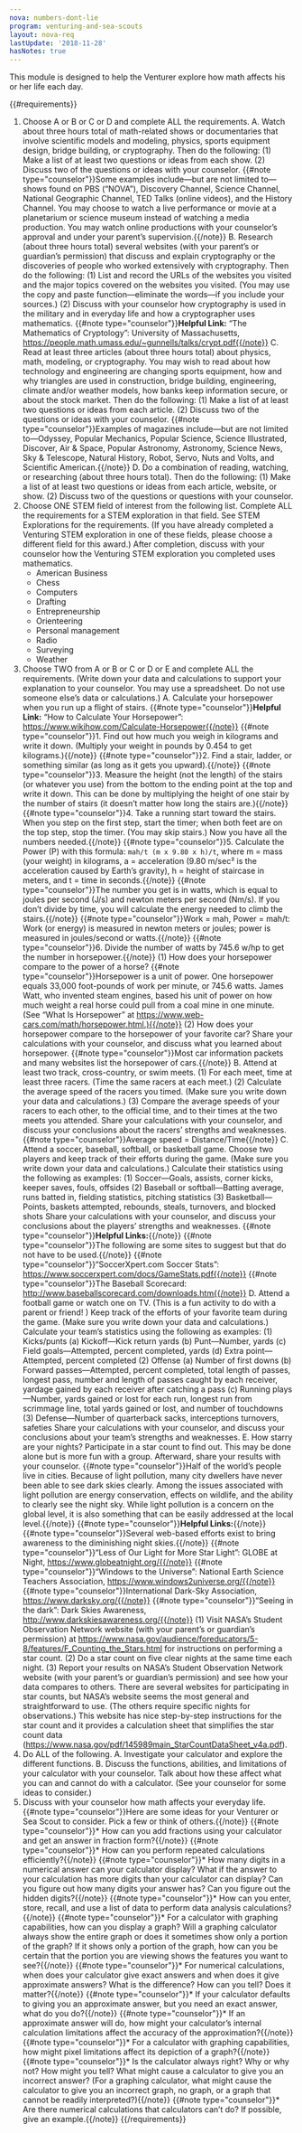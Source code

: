 ```yaml
---
nova: numbers-dont-lie
program: venturing-and-sea-scouts
layout: nova-req
lastUpdate: '2018-11-28'
hasNotes: true
---
```


This module is designed to help the Venturer explore how math affects his or her life each day.

{{#requirements}}
1. Choose A or B or C or D and complete ALL the requirements.
    A. Watch about three hours total of math-related shows or documentaries that involve scientific models and modeling, physics, sports equipment design, bridge building, or cryptography. Then do the following:
        (1) Make a list of at least two questions or ideas from each show.
        (2) Discuss two of the questions or ideas with your counselor.
        {{#note type="counselor"}}Some examples include—but are not limited to—shows found on PBS (“NOVA”), Discovery Channel, Science Channel, National Geographic Channel, TED Talks (online videos), and the History Channel. You may choose to watch a live performance or movie at a planetarium or science museum instead of watching a media production. You may watch online productions with your counselor’s approval and under your parent’s supervision.{{/note}}
    B. Research (about three hours total) several websites (with your parent’s or guardian’s permission) that discuss and explain cryptography or the discoveries of people who worked extensively with cryptography. Then do the following:
        (1) List and record the URLs of the websites you visited and the major topics covered on the websites you visited. (You may use the copy and paste function—eliminate the words—if you include your sources.)
        (2) Discuss with your counselor how cryptography is used in the military and in everyday life and how a cryptographer uses mathematics.
        {{#note type="counselor"}}**Helpful Link:** “The Mathematics of Cryptology”: University of Massachusetts, https://people.math.umass.edu/~gunnells/talks/crypt.pdf{{/note}}
    C. Read at least three articles (about three hours total) about physics, math, modeling, or cryptography. You may wish to read about how technology and engineering are changing sports equipment, how and why triangles are used in construction, bridge building, engineering, climate and/or weather models, how banks keep information secure, or about the stock market. Then do the following:
        (1) Make a list of at least two questions or ideas from each article.
        (2) Discuss two of the questions or ideas with your counselor.
        {{#note type="counselor"}}Examples of magazines include—but are not limited to—Odyssey, Popular Mechanics, Popular Science, Science Illustrated, Discover, Air & Space, Popular Astronomy, Astronomy, Science News, Sky & Telescope, Natural History, Robot, Servo, Nuts and Volts, and Scientific American.{{/note}}
    D. Do a combination of reading, watching, or researching (about three hours total). Then do the following:
        (1) Make a list of at least two questions or ideas from each article, website, or show.
        (2) Discuss two of the questions or questions with your counselor.
2. Choose ONE STEM field of interest from the following list. Complete ALL the requirements for a STEM exploration in that field. See STEM Explorations for the requirements. (If you have already completed a Venturing STEM exploration in one of these fields, please choose a different field for this award.) After completion, discuss with your counselor how the Venturing STEM exploration you completed uses mathematics.
    * American Business
    * Chess
    * Computers
    * Drafting
    * Entrepreneurship
    * Orienteering
    * Personal management
    * Radio
    * Surveying
    * Weather
3. Choose TWO from A or B or C or D or E and complete ALL the requirements. (Write down your data and calculations to support your explanation to your counselor. You may use a spreadsheet. Do not use someone else’s data or calculations.)
    A. Calculate your horsepower when you run up a flight of stairs.
        {{#note type="counselor"}}**Helpful Link:** “How to Calculate Your Horsepower”: https://www.wikihow.com/Calculate-Horsepower{{/note}}
        {{#note type="counselor"}}1. Find out how much you weigh in kilograms and write it down. (Multiply your weight in pounds by 0.454 to get kilograms.){{/note}}
        {{#note type="counselor"}}2. Find a stair, ladder, or something similar (as long as it gets you upward).{{/note}}
        {{#note type="counselor"}}3. Measure the height (not the length) of the stairs (or whatever you use) from the bottom to the ending point at the top and write it down. This can be done by multiplying the height of one stair by the number of stairs (it doesn’t matter how long the stairs are.){{/note}}
        {{#note type="counselor"}}4. Take a running start toward the stairs. When you step on the first step, start the timer; when both feet are on the top step, stop the timer. (You may skip stairs.) Now you have all the numbers needed.{{/note}}
        {{#note type="counselor"}}5. Calculate the Power (P) with this formula: `mah/t (m x 9.80 x h)/t`, where m = mass (your weight) in kilograms, a = acceleration (9.80 m/sec² is the acceleration caused by Earth’s gravity), h = height of staircase in meters, and t = time in seconds.{{/note}}
            {{#note type="counselor"}}The number you get is in watts, which is equal to joules per second (J/s) and newton meters per second (Nm/s). If you don’t divide by time, you will calculate the energy needed to climb the stairs.{{/note}}
            {{#note type="counselor"}}Work = mah, Power = mah/t: Work (or energy) is measured in newton meters or joules; power is measured in joules/second or watts.{{/note}}
        {{#note type="counselor"}}6. Divide the number of watts by 745.6 w/hp to get the number in horsepower.{{/note}}
        (1) How does your horsepower compare to the power of a horse?
            {{#note type="counselor"}}Horsepower is a unit of power. One horsepower equals 33,000 foot-pounds of work per minute, or 745.6 watts. James Watt, who invented steam engines, based his unit of power on how much weight a real horse could pull from a coal mine in one minute. (See “What Is Horsepower” at https://www.web-cars.com/math/horsepower.html.){{/note}}
        (2) How does your horsepower compare to the horsepower of your favorite car?
        Share your calculations with your counselor, and discuss what you learned about horsepower.
        {{#note type="counselor"}}Most car information packets and many websites list the horsepower of cars.{{/note}}
    B. Attend at least two track, cross-country, or swim meets.
        (1) For each meet, time at least three racers. (Time the same racers at each meet.)
        (2) Calculate the average speed of the racers you timed. (Make sure you write down your data and calculations.)
        (3) Compare the average speeds of your racers to each other, to the official time, and to their times at the two meets you attended.
        Share your calculations with your counselor, and discuss your conclusions about the racers’ strengths and weaknesses.
        {{#note type="counselor"}}Average speed = Distance/Time{{/note}}
    C. Attend a soccer, baseball, softball, or basketball game. Choose two players and keep track of their efforts during the game. (Make sure you write down your data and calculations.) Calculate their statistics using the following as examples:
        (1) Soccer—Goals, assists, corner kicks, keeper saves, fouls, offsides
        (2) Baseball or softball—Batting average, runs batted in, fielding statistics, pitching statistics
        (3) Basketball—Points, baskets attempted, rebounds, steals, turnovers, and blocked shots
        Share your calculations with your counselor, and discuss your conclusions about the players’ strengths and weaknesses.
        {{#note type="counselor"}}**Helpful Links:**{{/note}}
        {{#note type="counselor"}}The following are some sites to suggest but that do not have to be used.{{/note}}
        {{#note type="counselor"}}“SoccerXpert.com Soccer Stats”: https://www.soccerxpert.com/docs/GameStats.pdf{{/note}}
        {{#note type="counselor"}}The Baseball Scorecard: http://www.baseballscorecard.com/downloads.htm{{/note}}
    D. Attend a football game or watch one on TV. (This is a fun activity to do with a parent or friend! ) Keep track of the efforts of your favorite team during the game. (Make sure you write down your data and calculations.) Calculate your team’s statistics using the following as examples:
        (1) Kicks/punts
            (a) Kickoff—Kick return yards
            (b) Punt—Number, yards
            (c) Field goals—Attempted, percent completed, yards
            (d) Extra point—Attempted, percent completed
        (2) Offense
            (a) Number of first downs
            (b) Forward passes—Attempted, percent completed, total length of passes, longest pass, number and length of passes caught by each receiver, yardage gained by each receiver after catching a pass
            (c) Running plays—Number, yards gained or lost for each run, longest run from scrimmage line, total yards gained or lost, and number of touchdowns
        (3) Defense—Number of quarterback sacks, interceptions turnovers, safeties
        Share your calculations with your counselor, and discuss your conclusions about your team’s strengths and weaknesses.
    E. How starry are your nights? Participate in a star count to find out. This may be done alone but is more fun with a group. Afterward, share your results with your counselor.
        {{#note type="counselor"}}Half of the world’s people live in cities. Because of light pollution, many city dwellers have never been able to see dark skies clearly. Among the issues associated with light pollution are energy conservation, effects on wildlife, and the ability to clearly see the night sky. While light pollution is a concern on the global level, it is also something that can be easily addressed at the local level.{{/note}}
        {{#note type="counselor"}}**Helpful Links:**{{/note}}
        {{#note type="counselor"}}Several web-based efforts exist to bring awareness to the diminishing night skies.{{/note}}
        {{#note type="counselor"}}“Less of Our Light for More Star Light”: GLOBE at Night, https://www.globeatnight.org/{{/note}}
        {{#note type="counselor"}}“Windows to the Universe”: National Earth Science Teachers Association, https://www.windows2universe.org/{{/note}}
        {{#note type="counselor"}}International Dark-Sky Association, https://www.darksky.org/{{/note}}
        {{#note type="counselor"}}“Seeing in the dark”: Dark Skies Awareness, http://www.darkskiesawareness.org/{{/note}}
        (1) Visit NASA’s Student Observation Network website (with your parent’s or guardian’s permission) at https://www.nasa.gov/audience/foreducators/5-8/features/F_Counting_the_Stars.html for instructions on performing a star count.
        (2) Do a star count on five clear nights at the same time each night.
        (3) Report your results on NASA’s Student Observation Network website (with your parent’s or guardian’s permission) and see how your data compares to others. There are several websites for participating in star counts, but NASA’s website seems the most general and straightforward to use. (The others require specific nights for observations.) This website has nice step-by-step instructions for the star count and it provides a calculation sheet that simplifies the star count data (https://www.nasa.gov/pdf/145989main_StarCountDataSheet_v4a.pdf).
4. Do ALL of the following.
    A. Investigate your calculator and explore the different functions.
    B. Discuss the functions, abilities, and limitations of your calculator with your counselor.  Talk about how these affect what you can and cannot do with a calculator. (See your counselor for some ideas to consider.)
5. Discuss with your counselor how math affects your everyday life.
    {{#note type="counselor"}}Here are some ideas for your Venturer or Sea Scout to consider. Pick a few or think of others.{{/note}}
    {{#note type="counselor"}}* How can you add fractions using your calculator and get an answer in fraction form?{{/note}}
    {{#note type="counselor"}}* How can you perform repeated calculations efficiently?{{/note}}
    {{#note type="counselor"}}* How many digits in a numerical answer can your calculator display? What if the answer to your calculation has more digits than your calculator can display? Can you figure out how many digits your answer has? Can you figure out the hidden digits?{{/note}}
    {{#note type="counselor"}}* How can you enter, store, recall, and use a list of data to perform data analysis calculations?{{/note}}
    {{#note type="counselor"}}* For a calculator with graphing capabilities, how can you display a graph? Will a graphing calculator always show the entire graph or does it sometimes show only a portion of the graph? If it shows only a portion of the graph, how can you be certain that the portion you are viewing shows the features you want to see?{{/note}}
    {{#note type="counselor"}}* For numerical calculations, when does your calculator give exact answers and when does it give approximate answers? What is the difference? How can you tell? Does it matter?{{/note}}
    {{#note type="counselor"}}* If your calculator defaults to giving you an approximate answer, but you need an exact answer, what do you do?{{/note}}
    {{#note type="counselor"}}* If an approximate answer will do, how might your calculator’s internal calculation limitations affect the accuracy of the approximation?{{/note}}
    {{#note type="counselor"}}* For a calculator with graphing capabilities, how might pixel limitations affect its depiction of a graph?{{/note}}
    {{#note type="counselor"}}* Is the calculator always right? Why or why not? How might you tell? What might cause a calculator to give you an incorrect answer? (For a graphing calculator, what might cause the calculator to give you an incorrect graph, no graph, or a graph that cannot be readily interpreted?){{/note}}
    {{#note type="counselor"}}* Are there numerical calculations that calculators can’t do? If possible, give an example.{{/note}}
{{/requirements}}
